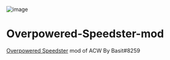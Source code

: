 ![image](https://raw.githubusercontent.com/Modraxis/Overpowered-Speedster-mod/main/SB%20overpowered%20speedster.png)
# [ ](https://github.com/Modraxis/Overpowered-Speedster-mod/blob/main/Overpowered%20Speedster%20mod%20code.JS)Overpowered-Speedster-mod
[Overpowered Speedster](https://github.com/Modraxis/Overpowered-Speedster-mod/blob/main/Overpowered%20Speedster%20mod%20code.JS) mod of ACW By Basit#8259

